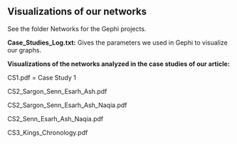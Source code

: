 ## Visualizations of our networks

See the folder Networks for the Gephi projects.

<b>Case_Studies_Log.txt:</b> Gives the parameters we used in Gephi to visualize our graphs.

<b>Visualizations of the networks analyzed in the case studies of our article:</b>

CS1.pdf = Case Study 1

CS2_Sargon_Senn_Esarh_Ash.pdf

CS2_Sargon_Senn_Esarh_Ash_Naqia.pdf

CS2_Senn_Esarh_Ash_Naqia.pdf

CS3_Kings_Chronology.pdf

